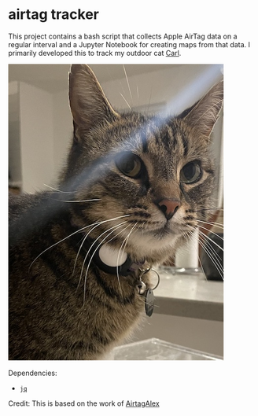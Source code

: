 # airtag tracker

This project contains a bash script that collects Apple AirTag data on a regular interval and a Jupyter Notebook for creating maps from that data. I primarily developed this to track my outdoor cat [Carl](https://www.instagram.com/carl37209/).

![carl](images/carl.jpg)

Dependencies:
- [`jq`](https://formulae.brew.sh/formula/jq)

Credit:
This is based on the work of [AirtagAlex](https://github.com/icepick3000/AirtagAlex)



